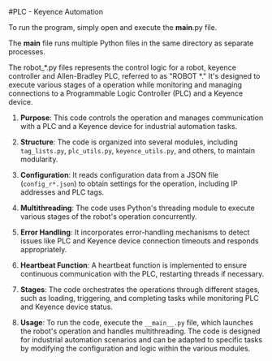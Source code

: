 #PLC - Keyence Automation

To run the program, simply open and execute the __main__.py file.

The __main__ file runs multiple Python files in the same directory as separate processes.

The robot_*.py files represents the control logic for a robot, keyence controller and Allen-Bradley PLC, referred to as "ROBOT *." It's designed to execute various stages of a operation while monitoring and managing connections to a Programmable Logic Controller (PLC) and a Keyence device. 

1. **Purpose**: This code controls the operation and manages communication with a PLC and a Keyence device for industrial automation tasks.

2. **Structure**: The code is organized into several modules, including `tag_lists.py`, `plc_utils.py`, `keyence_utils.py`, and others, to maintain modularity.

3. **Configuration**: It reads configuration data from a JSON file (`config_r*.json`) to obtain settings for the operation, including IP addresses and PLC tags.

4. **Multithreading**: The code uses Python's threading module to execute various stages of the robot's operation concurrently.

5. **Error Handling**: It incorporates error-handling mechanisms to detect issues like PLC and Keyence device connection timeouts and responds appropriately.

6. **Heartbeat Function**: A heartbeat function is implemented to ensure continuous communication with the PLC, restarting threads if necessary.

7. **Stages**: The code orchestrates the operations through different stages, such as loading, triggering, and completing tasks while monitoring PLC and Keyence device status.

8. **Usage**: To run the code, execute the `__main__.py` file, which launches the robot's operation and handles multithreading. The code is designed for industrial automation scenarios and can be adapted to specific tasks by modifying the configuration and logic within the various modules.

